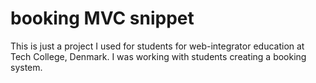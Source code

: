 # booking MVC snippet
This is just a project I used for students for web-integrator education at Tech College, Denmark. I was working with students creating a booking system.
